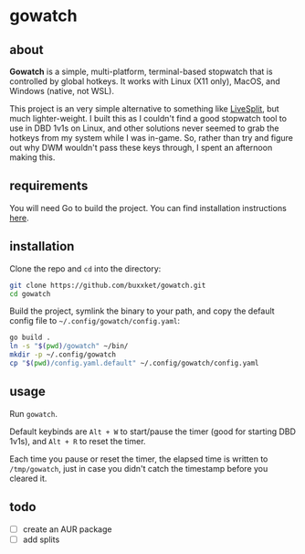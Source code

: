 # gowatch

## about

**Gowatch** is a simple, multi-platform, terminal-based stopwatch that
is controlled by global hotkeys. It works with Linux (X11 only), MacOS, and
Windows (native, not WSL).

This project is an very simple alternative to
something like [LiveSplit](https://livesplit.org/), but much lighter-weight. I
built this as I couldn't find a good stopwatch tool to use in DBD 1v1s on Linux,
and other solutions never seemed to grab the hotkeys from my system while I was
in-game. So, rather than try and figure out why DWM wouldn't pass these keys
through, I spent an afternoon making this.

## requirements

You will need Go to build the project. You can find installation instructions
[here](https://go.dev/doc/install).

## installation

Clone the repo and `cd` into the directory:

```sh
git clone https://github.com/buxxket/gowatch.git
cd gowatch
```

Build the project, symlink the binary to your path, and copy the default config
file to `~/.config/gowatch/config.yaml`:

```sh
go build .
ln -s "$(pwd)/gowatch" ~/bin/
mkdir -p ~/.config/gowatch
cp "$(pwd)/config.yaml.default" ~/.config/gowatch/config.yaml
```

## usage

Run `gowatch`.

Default keybinds are `Alt + W` to start/pause the timer (good for starting DBD
1v1s), and `Alt + R` to reset the timer.

Each time you pause or reset the timer, the elapsed time is written to
`/tmp/gowatch`, just in case you didn't catch the timestamp before you cleared
it.

## todo
- [ ] create an AUR package
- [ ] add splits
